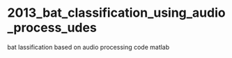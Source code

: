 # 2013_bat_classification_using_audio_process_udes
bat lassification based on audio processing code matlab
